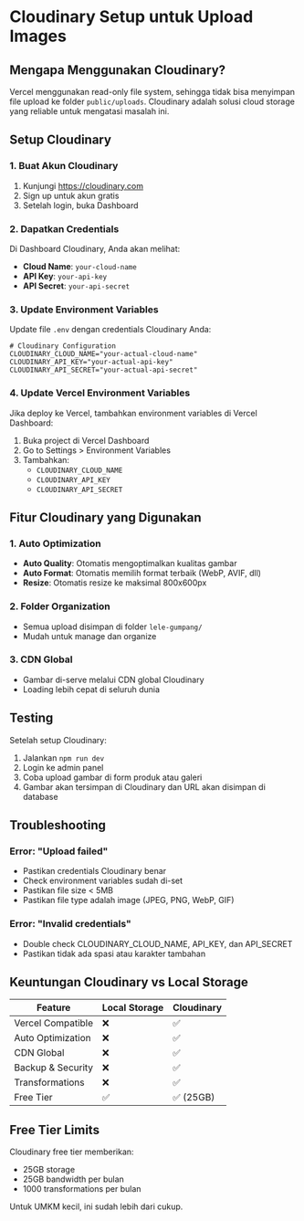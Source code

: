 # Cloudinary Setup untuk Upload Images

## Mengapa Menggunakan Cloudinary?

Vercel menggunakan read-only file system, sehingga tidak bisa menyimpan file upload ke folder `public/uploads`. Cloudinary adalah solusi cloud storage yang reliable untuk mengatasi masalah ini.

## Setup Cloudinary

### 1. Buat Akun Cloudinary
1. Kunjungi https://cloudinary.com
2. Sign up untuk akun gratis
3. Setelah login, buka Dashboard

### 2. Dapatkan Credentials
Di Dashboard Cloudinary, Anda akan melihat:
- **Cloud Name**: `your-cloud-name`
- **API Key**: `your-api-key`
- **API Secret**: `your-api-secret`

### 3. Update Environment Variables
Update file `.env` dengan credentials Cloudinary Anda:

```env
# Cloudinary Configuration
CLOUDINARY_CLOUD_NAME="your-actual-cloud-name"
CLOUDINARY_API_KEY="your-actual-api-key"
CLOUDINARY_API_SECRET="your-actual-api-secret"
```

### 4. Update Vercel Environment Variables
Jika deploy ke Vercel, tambahkan environment variables di Vercel Dashboard:
1. Buka project di Vercel Dashboard
2. Go to Settings > Environment Variables
3. Tambahkan:
   - `CLOUDINARY_CLOUD_NAME`
   - `CLOUDINARY_API_KEY`
   - `CLOUDINARY_API_SECRET`

## Fitur Cloudinary yang Digunakan

### 1. Auto Optimization
- **Auto Quality**: Otomatis mengoptimalkan kualitas gambar
- **Auto Format**: Otomatis memilih format terbaik (WebP, AVIF, dll)
- **Resize**: Otomatis resize ke maksimal 800x600px

### 2. Folder Organization
- Semua upload disimpan di folder `lele-gumpang/`
- Mudah untuk manage dan organize

### 3. CDN Global
- Gambar di-serve melalui CDN global Cloudinary
- Loading lebih cepat di seluruh dunia

## Testing

Setelah setup Cloudinary:
1. Jalankan `npm run dev`
2. Login ke admin panel
3. Coba upload gambar di form produk atau galeri
4. Gambar akan tersimpan di Cloudinary dan URL akan disimpan di database

## Troubleshooting

### Error: "Upload failed"
- Pastikan credentials Cloudinary benar
- Check environment variables sudah di-set
- Pastikan file size < 5MB
- Pastikan file type adalah image (JPEG, PNG, WebP, GIF)

### Error: "Invalid credentials"
- Double check CLOUDINARY_CLOUD_NAME, API_KEY, dan API_SECRET
- Pastikan tidak ada spasi atau karakter tambahan

## Keuntungan Cloudinary vs Local Storage

| Feature | Local Storage | Cloudinary |
|---------|---------------|------------|
| Vercel Compatible | ❌ | ✅ |
| Auto Optimization | ❌ | ✅ |
| CDN Global | ❌ | ✅ |
| Backup & Security | ❌ | ✅ |
| Transformations | ❌ | ✅ |
| Free Tier | ✅ | ✅ (25GB) |

## Free Tier Limits

Cloudinary free tier memberikan:
- 25GB storage
- 25GB bandwidth per bulan
- 1000 transformations per bulan

Untuk UMKM kecil, ini sudah lebih dari cukup.